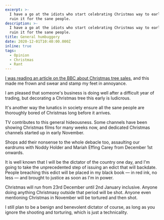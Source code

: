 ```yaml
---
excerpt: >-
  I have a go at the idiots who start celebrating Christmas way to early and
  ruin it for the sane people.
description: >-
  I have a go at the idiots who start celebrating Christmas way to early and
  ruin it for the sane people.
title: General humbuggery
date: 2020-12-01T10:40:00.000Z
inline: true
tags:
  - Opinion
  - Christmas
  - Rant
---
```

[I was reading an article on the BBC about Christmas tree sales](https://www.bbc.co.uk/news/business-55127966), and this made me frown and swear and stamp my feet in annoyance.

I am pleased that someone's business is doing well after a difficult year of trading, but decorating a Christmas tree this early is ludicrous.

It's another way the lunatics in society ensure all the sane people are thoroughly bored of Christmas long before it arrives.

TV contributes to this general hideousness. Some channels have been showing Christmas films for many weeks now, and dedicated Christmas channels started up in early November.

Shops add their nonsense to the whole debacle too, assaulting our eardrums with Noddy Holder and Mariah Effing Carey from December 1st onwards.

It is well known that I will be the dictator of the country one day, and I'm going to take the unprecedented step of issuing an edict that will backdate. People breaching this edict will be placed in my black book — in red ink, no less — and brought to justice as soon as I'm in power.

Christmas will run from 23rd December until 2nd January inclusive. Anyone doing anything Christmasy outside that period will be shot. Anyone even mentioning Christmas in November will be tortured and then shot.

I still plan to be a benign and benevolent dictator of course, as long as you ignore the shooting and torturing, which is just a technicality.

